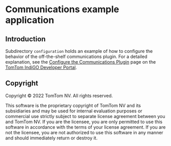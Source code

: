 # Communications example application

## Introduction

Subdirectory `configuration` holds an example of how to configure the behavior of the off-the-shelf
communications plugin. For a detailed explanation, see the
[Configure the Communications Plugin](https://developer.tomtom.com/tomtom-indigo/documentation/tutorials-and-examples/communications/configure-the-communications-plugin)
page on the
[TomTom IndiGO Developer Portal](https://developer.tomtom.com/tomtom-indigo/documentation/introduction).

## Copyright

Copyright © 2022 TomTom NV. All rights reserved.

This software is the proprietary copyright of TomTom NV and its subsidiaries and may be
used for internal evaluation purposes or commercial use strictly subject to separate
license agreement between you and TomTom NV. If you are the licensee, you are only permitted
to use this software in accordance with the terms of your license agreement. If you are
not the licensee, you are not authorized to use this software in any manner and should
immediately return or destroy it.
